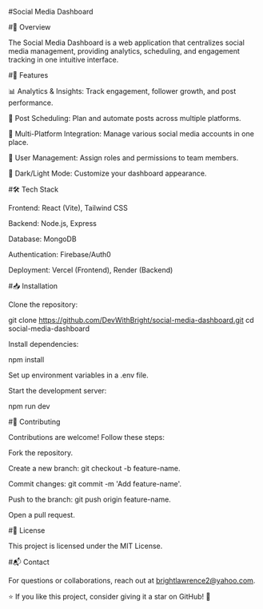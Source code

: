 #Social Media Dashboard



#🚀 Overview

The Social Media Dashboard is a web application that centralizes social media management, providing analytics, scheduling, and engagement tracking in one intuitive interface.

#🌟 Features

📊 Analytics & Insights: Track engagement, follower growth, and post performance.

📅 Post Scheduling: Plan and automate posts across multiple platforms.

🔗 Multi-Platform Integration: Manage various social media accounts in one place.

👥 User Management: Assign roles and permissions to team members.

🎨 Dark/Light Mode: Customize your dashboard appearance.

#🛠 Tech Stack

Frontend: React (Vite), Tailwind CSS

Backend: Node.js, Express

Database: MongoDB

Authentication: Firebase/Auth0

Deployment: Vercel (Frontend), Render (Backend)

#📥 Installation

Clone the repository:

git clone https://github.com/DevWithBright/social-media-dashboard.git
cd social-media-dashboard

Install dependencies:

npm install

Set up environment variables in a .env file.

Start the development server:

npm run dev

#🤝 Contributing

Contributions are welcome! Follow these steps:

Fork the repository.

Create a new branch: git checkout -b feature-name.

Commit changes: git commit -m 'Add feature-name'.

Push to the branch: git push origin feature-name.

Open a pull request.

#📜 License

This project is licensed under the MIT License.

#📬 Contact

For questions or collaborations, reach out at brightlawrence2@yahoo.com.

⭐ If you like this project, consider giving it a star on GitHub! 🚀
